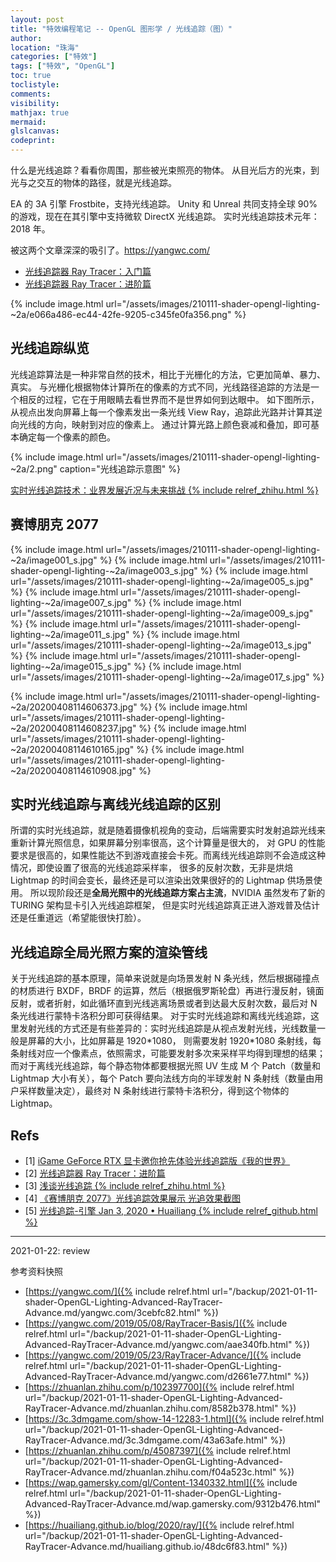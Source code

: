 ```yaml
---
layout: post
title: "特效编程笔记 -- OpenGL 图形学 / 光线追踪（图）"
author:
location: "珠海"
categories: ["特效"]
tags: ["特效", "OpenGL"]
toc: true
toclistyle:
comments:
visibility:
mathjax: true
mermaid:
glslcanvas:
codeprint:
---
```


什么是光线追踪？看看你周围，那些被光束照亮的物体。
从目光后方的光束，到光与之交互的物体的路径，就是光线追踪。

EA 的 3A 引擎 Frostbite，支持光线追踪。
Unity 和 Unreal 共同支持全球 90% 的游戏，现在在其引擎中支持微软 DirectX 光线追踪。
实时光线追踪技术元年：2018 年。

被这两个文章深深的吸引了。https://yangwc.com/
* [光线追踪器 Ray Tracer：入门篇](https://yangwc.com/2019/05/08/RayTracer-Basis/)
* [光线追踪器 Ray Tracer：进阶篇](https://yangwc.com/2019/05/23/RayTracer-Advance/)

{% include image.html url="/assets/images/210111-shader-opengl-lighting-~2a/e066a486-ec44-42fe-9205-c345fe0fa356.png" %}


## 光线追踪纵览

光线追踪算法是一种非常自然的技术，相比于光栅化的方法，它更加简单、暴力、真实。
与光栅化根据物体计算所在的像素的方式不同，光线路径追踪的方法是一个相反的过程，它在于用眼睛去看世界而不是世界如何到达眼中。
如下图所示，从视点出发向屏幕上每一个像素发出一条光线 View Ray，追踪此光路并计算其逆向光线的方向，映射到对应的像素上。
通过计算光路上颜色衰减和叠加，即可基本确定每一个像素的颜色。

{% include image.html url="/assets/images/210111-shader-opengl-lighting-~2a/2.png" caption="光线追踪示意图" %}

[实时光线追踪技术：业界发展近况与未来挑战 {% include relref_zhihu.html %}](https://zhuanlan.zhihu.com/p/102397700)


## 赛博朋克 2077

{% include image.html url="/assets/images/210111-shader-opengl-lighting-~2a/image001_s.jpg" %}
{% include image.html url="/assets/images/210111-shader-opengl-lighting-~2a/image003_s.jpg" %}
{% include image.html url="/assets/images/210111-shader-opengl-lighting-~2a/image005_s.jpg" %}
{% include image.html url="/assets/images/210111-shader-opengl-lighting-~2a/image007_s.jpg" %}
{% include image.html url="/assets/images/210111-shader-opengl-lighting-~2a/image009_s.jpg" %}
{% include image.html url="/assets/images/210111-shader-opengl-lighting-~2a/image011_s.jpg" %}
{% include image.html url="/assets/images/210111-shader-opengl-lighting-~2a/image013_s.jpg" %}
{% include image.html url="/assets/images/210111-shader-opengl-lighting-~2a/image015_s.jpg" %}
{% include image.html url="/assets/images/210111-shader-opengl-lighting-~2a/image017_s.jpg" %}

{% include image.html url="/assets/images/210111-shader-opengl-lighting-~2a/20200408114606373.jpg" %}
{% include image.html url="/assets/images/210111-shader-opengl-lighting-~2a/20200408114608237.jpg" %}
{% include image.html url="/assets/images/210111-shader-opengl-lighting-~2a/20200408114610165.jpg" %}
{% include image.html url="/assets/images/210111-shader-opengl-lighting-~2a/20200408114610908.jpg" %}


## 实时光线追踪与离线光线追踪的区别

所谓的实时光线追踪，就是随着摄像机视角的变动，后端需要实时发射追踪光线来重新计算光照信息，如果屏幕分别率很高，这个计算量是很大的，
对 GPU 的性能要求是很高的，如果性能达不到游戏直接会卡死。而离线光线追踪则不会造成这种情况，即使设置了很高的光线追踪采样率，
很多的反射次数，无非是烘焙 Lightmap 的时间会变长，最终还是可以渲染出效果很好的的 Lightmap 供场景使用。
所以现阶段还是**全局光照中的光线追踪方案占主流**，NVIDIA 虽然发布了新的 TURING 架构显卡引入光线追踪框架，
但是实时光线追踪真正进入游戏普及估计还是任重道远（希望能很快打脸）。


## 光线追踪全局光照方案的渲染管线

关于光线追踪的基本原理，简单来说就是向场景发射 N 条光线，然后根据碰撞点的材质进行 BXDF，BRDF 的运算，然后（根据俄罗斯轮盘）再进行漫反射，镜面反射，或者折射，如此循环直到光线逃离场景或者到达最大反射次数，最后对 N 条光线进行蒙特卡洛积分即可获得结果。
对于实时光线追踪和离线光线追踪，这里发射光线的方式还是有些差异的：实时光线追踪是从视点发射光线，光线数量一般是屏幕的大小，比如屏幕是 1920\*1080， 则需要发射 1920\*1080 条射线，每条射线对应一个像素点，依照需求，可能要发射多次来采样平均得到理想的结果；
而对于离线光线追踪，每个静态物体都要根据光照 UV 生成 M 个 Patch（数量和 Lightmap 大小有关），每个 Patch 要向法线方向的半球发射 N 条射线（数量由用户采样数量决定），最终对 N 条射线进行蒙特卡洛积分，得到这个物体的 Lightmap。


## Refs

- [1] [iGame GeForce RTX 显卡邀你抢先体验光线追踪版《我的世界》](https://3c.3dmgame.com/show-14-12283-1.html)
- [2] [光线追踪器 Ray Tracer：进阶篇](https://yangwc.com/2019/05/23/RayTracer-Advance/)
- [3] [浅谈光线追踪 {% include relref_zhihu.html %}](https://zhuanlan.zhihu.com/p/45087397)
- [4] [《赛博朋克 2077》光线追踪效果展示 光追效果截图](https://wap.gamersky.com/gl/Content-1340332.html)
- [5] [光线追踪-引擎 Jan 3, 2020 • Huailiang {% include relref_github.html %}](https://huailiang.github.io/blog/2020/ray/)

<hr class='reviewline'/>
<p class='reviewtip'>2021-01-22: review</p>
<font class='ref_snapshot'>参考资料快照</font>

- [https://yangwc.com/]({% include relref.html url="/backup/2021-01-11-shader-OpenGL-Lighting-Advanced-RayTracer-Advance.md/yangwc.com/3cebfc82.html" %})
- [https://yangwc.com/2019/05/08/RayTracer-Basis/]({% include relref.html url="/backup/2021-01-11-shader-OpenGL-Lighting-Advanced-RayTracer-Advance.md/yangwc.com/aae340fb.html" %})
- [https://yangwc.com/2019/05/23/RayTracer-Advance/]({% include relref.html url="/backup/2021-01-11-shader-OpenGL-Lighting-Advanced-RayTracer-Advance.md/yangwc.com/d2661e77.html" %})
- [https://zhuanlan.zhihu.com/p/102397700]({% include relref.html url="/backup/2021-01-11-shader-OpenGL-Lighting-Advanced-RayTracer-Advance.md/zhuanlan.zhihu.com/8582b378.html" %})
- [https://3c.3dmgame.com/show-14-12283-1.html]({% include relref.html url="/backup/2021-01-11-shader-OpenGL-Lighting-Advanced-RayTracer-Advance.md/3c.3dmgame.com/43a63afe.html" %})
- [https://zhuanlan.zhihu.com/p/45087397]({% include relref.html url="/backup/2021-01-11-shader-OpenGL-Lighting-Advanced-RayTracer-Advance.md/zhuanlan.zhihu.com/f04a523c.html" %})
- [https://wap.gamersky.com/gl/Content-1340332.html]({% include relref.html url="/backup/2021-01-11-shader-OpenGL-Lighting-Advanced-RayTracer-Advance.md/wap.gamersky.com/9312b476.html" %})
- [https://huailiang.github.io/blog/2020/ray/]({% include relref.html url="/backup/2021-01-11-shader-OpenGL-Lighting-Advanced-RayTracer-Advance.md/huailiang.github.io/48dc6f83.html" %})
